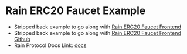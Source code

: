 # Rain ERC20 Faucet Example

* Stripped back example to go along with [Rain ERC20 Faucet Frontend](https://rain-erc20-faucet.unegma.work)
* Stripped back example to go along with [Rain ERC20 Faucet Frontend Github](https://github.com/unegma/rain-erc20-faucet)
* Rain Protocol Docs Link: [docs](https://docs.rainprotocol.xyz)
